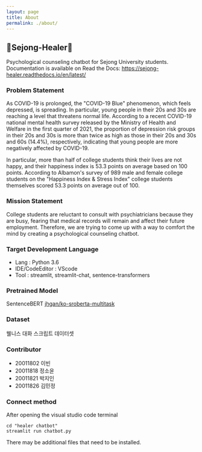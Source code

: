 ```yaml
---
layout: page
title: About
permalink: ./about/
---
```


## 🌿Sejong-Healer🌿
Psychological counseling chatbot for Sejong University students.  
Documentation is available on Read the Docs: https://sejong-healer.readthedocs.io/en/latest/

### Problem Statement
As COVID-19 is prolonged, the "COVID-19 Blue" phenomenon, which feels depressed, is spreading. In particular, young people in their 20s and 30s are reaching a level that threatens normal life. According to a recent COVID-19 national mental health survey released by the Ministry of Health and Welfare in the first quarter of 2021, the proportion of depression risk groups in their 20s and 30s is more than twice as high as those in their 20s and 30s and 60s (14.4%), respectively, indicating that young people are more negatively affected by COVID-19.   

In particular, more than half of college students think their lives are not happy, and their happiness index is 53.3 points on average based on 100 points. According to Albamon's survey of 989 male and female college students on the "Happiness Index & Stress Index" college students themselves scored 53.3 points on average out of 100.

### Mission Statement
College students are reluctant to consult with psychiatricians because they are busy, fearing that medical records will remain and affect their future employment. Therefore, we are trying to come up with a way to comfort the mind by creating a psychological counseling chatbot.

### Target Development Language
- Lang : Python 3.6
- IDE/CodeEditor : VScode
- Tool : streamlit, streamlit-chat, sentence-transformers

### Pretrained Model
SentenceBERT [jhgan/ko-sroberta-multitask](https://huggingface.co/jhgan/ko-sroberta-multitask)

### Dataset
웰니스 대화 스크립트 데이터셋

### Contributor
- 20011802 이빈
- 20011818 정소윤
- 20011821 박지인
- 20011826 김민정

### Connect method
After opening the visual studio code terminal

```
cd "healer chatbot"
streamlit run chatbot.py
```

There may be additional files that need to be installed.
